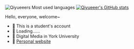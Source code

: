 ![Qiyueeers Most used languages](https://github-readme-stats.vercel.app/api/top-langs?username=Qiyueeer&show_icons=true&count_private=true&theme=gotham)
[![Qiyueeer's GitHub stats](https://github-readme-stats.vercel.app/api?username=Qiyueeer&show_icons=true&theme=radical)](https://github.com/anuraghazra/github-readme-stats)

Hello, everyone, welcome~ 

- :orange_book: This is a student's account
- :hammer: Loading......
- :ram: Digital Media in York University
- :meat_on_bone: <a href="www.qiyue.group">Personal website</a>


